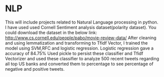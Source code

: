 # NLP
This will include projects related to Natural Language processing in python.
I have used used Cornell Sentiment analysis dataset(polarity dataset). You could download the dataset in the below link:
http://www.cs.cornell.edu/people/pabo/movie-review-data/
After cleaning and using lemmatization and transforming to Tfidf Vector, I trained the model using SVM,RFC and logistic regression.
Logistic regression gave a accuracy of 84.75%
Used pickle to persist these classifier and Tfidf Vectorizer and used these classifier to analyze 500 recent tweets regarding all top US banks and converted them to percentage to see percentage of negative and positive tweets.
